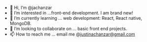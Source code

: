 - 👋 Hi, I’m @jachanzar
- 👀 I’m interested in ...front-end development. I am brand new! 
- 🌱 I’m currently learning ... web development: React, React native, MongoDB.
- 💞️ I’m looking to collaborate on ... basic front end projects. 
- 📫 How to reach me ... email me @justinachanzar@gmail.com

<!---
jachanzar/jachanzar is a ✨ special ✨ repository because its `README.md` (this file) appears on your GitHub profile.
You can click the Preview link to take a look at your changes.
--->
